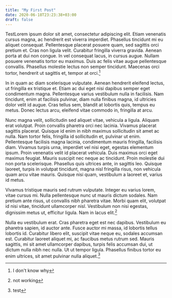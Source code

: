 ```yaml
---
title: "My First Post"
date: 2020-06-18T23:23:38+03:00
draft: false
---
```


TestLorem ipsum dolor sit amet, consectetur adipiscing elit. Etiam venenatis cursus magna, ac hendrerit est viverra imperdiet. Phasellus tincidunt mi eu aliquet consequat. Pellentesque placerat posuere quam, sed sagittis orci pretium et. Cras non ligula velit. Curabitur fringilla viverra gravida. Aenean porta at dui non congue. In vel consequat lacus, in cursus augue. Nullam posuere venenatis tortor eu maximus. Duis ac felis vitae augue pellentesque convallis. Phasellus molestie lectus non semper tincidunt. Maecenas orci tortor, hendrerit ut sagittis et, tempor at orci.[^3]

In in quam ac diam scelerisque vulputate. Aenean hendrerit eleifend lectus, ut fringilla ex tristique et. Etiam ac dui eget nisi dapibus semper eget condimentum magna. Pellentesque varius vestibulum nulla in facilisis. Nam tincidunt, enim at facilisis pulvinar, diam nulla finibus magna, id ultricies dolor velit id augue. Cras tellus sem, blandit at lobortis quis, tempus eu metus. Donec lectus arcu, eleifend vitae commodo in, fringilla at arcu.

Nunc magna velit, sollicitudin sed aliquet vitae, vehicula a ligula. Aliquam erat volutpat. Proin convallis pharetra orci nec lacinia. Vivamus placerat sagittis placerat. Quisque id enim in nibh maximus sollicitudin sit amet ac nulla. Nam tortor felis, fringilla id sollicitudin et, pulvinar ut enim. Pellentesque facilisis magna lacinia, condimentum mauris fringilla, facilisis diam. Vivamus turpis urna, imperdiet vel nisi eget, egestas elementum ipsum. Proin venenatis velit id placerat vehicula. Duis maximus orci eget maximus feugiat. Mauris suscipit nec neque ac tincidunt. Proin molestie dui non porta scelerisque. Phasellus quis ultrices ante, in sagittis leo. Quisque laoreet, turpis in volutpat tincidunt, magna nisl fringilla risus, non vehicula quam arcu vitae mauris. Quisque nisi quam, vestibulum a laoreet et, varius id metus.

Vivamus tristique mauris sed rutrum vulputate. Integer eu varius lorem, vitae cursus mi. Nulla pellentesque nunc ut mauris dictum sodales. Nam pretium ante risus, ut convallis nibh pharetra vitae. Morbi quam elit, volutpat id nisi vitae, tincidunt ullamcorper nisl. Vestibulum non nisi egestas, dignissim metus ut, efficitur ligula. Nam in lacus elit.[^2]

Nulla eu vestibulum erat. Cras pharetra eget est nec dapibus. Vestibulum eu pharetra sapien, id auctor ante. Fusce auctor mi massa, id lobortis tellus lobortis id. Curabitur libero elit, suscipit vitae neque eu, sodales accumsan est. Curabitur laoreet aliquet mi, ac faucibus metus rutrum sed. Mauris sagittis, mi sit amet ullamcorper dapibus, turpis felis accumsan dui, ut dictum nulla nibh nec nulla. Ut ut tempor ligula. Phasellus finibus tortor eu enim ultrices, sit amet pulvinar nulla aliquet.[^1]

[^1]: test

[^2]: not working

[^3]: I don't know why